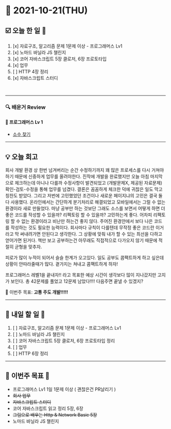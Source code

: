 # 📆 2021-10-21(THU)
## ☑️ 오늘 한 일 📑
1. [x] 자료구조, 알고리즘 문제 1문제 이상 - 프로그래머스 Lv1
2. [x] 노마드 바닐라 JS 챌린지
3. [x] 코어 자바스크립트 5장 클로저, 6장 프로토타입
4. [x] 업무
5. [ ] HTTP 4장 정리
6. [x] 자바스크립트 스터디 
<br>

***

### 🔍️ 배운거 Review 

#### 🌈 프로그래머스 Lv 1 
- [소수 찾기](https://github.com/Kyuwon53/Python-algorithm/tree/main/programmers/Level1/%EC%86%8C%EC%88%98%EC%B0%BE%EA%B8%B0)
***

## 💡  오늘 회고 

회사 개발 환경 상 한번 넘겨버리는 순간 수정하기까지 꽤 많은 프로세스를 다시 거쳐야하기 때문에 신중하게 업무를 올려야한다. 
진작에 개발을 완료했지만 오늘 아침 마지막으로 체크하는데 아니나 다를까 수정사항이 발견되었고 (개발문제X, 제공된 자료문제) 확인-검토-수정을 
통해 업무를 넘겼다. 결론은 꼼꼼하게 체크한 덕에 귀찮은 일도 막고 칭찬도 받았다. 그리고 저번에 고민했었던 조건이나 새로운 페이지냐의 고민은 결국 둘 다 사용했다.
온라인에서는 간단하게 분기처리로 해결되었고 모바일에서는 그럴 수 없는 환경이라 새로 만들었다. 마냥 공부만 하는 것보단 그래도 소스를 보면서 
어떻게 하면 더 좋은 코드를 작성할 수 있을까? 리펙토링 할 수 있을까? 고민하는게 좋다. 어차피 리팩토링 할 수 없는 환경이라고 비난만 하는건 좋지 않다.
주어진 환경안에서 보다 나은 코드를 작성하는 것도 필요한 능력이다. 회사마다 규칙이 다를텐데 무작정 좋은 코드란 이거라고 막 써내려가면 안된다고 생각한다. 
그 상황에 맞춰 내가 할 수 있는 최선을 다하고 얻어가면 된거다. 책만 보고 공부하는건 아무래도 직접적으로 다가오지 않기 때문에 적절히 균형을 맞추자.

피로가 많이 누적이 되어서 슬슬 한계가 오고있다. 일도 공부도 콤팩트하게 하고 싶은데 상황이 안따라줄때가 많다. 곁가지는 쳐내고 콤팩트하게 하자! 

프로그래머스 레벨1을 끝내자!! 라고 목표한 예상 시간이 생각보다 많이 지나갔지만 고지가 보인다. 총 42문제를 풀었고 12문제 남았다!!!! 
다음주면 끝낼 수 있겠지?

🎯 이번주 목표: **고통 주도 개발!!!!!** 

***

## 🎯 내일 할 일 🎯
1. [ ] 자료구조, 알고리즘 문제 1문제 이상 - 프로그래머스 Lv1
2. [ ] 노마드 바닐라 JS 챌린지
3. [ ] 코어 자바스크립트 5장 클로저, 6장 프로토타입 정리
4. [ ] 업무
5. [ ] HTTP 6장 정리  
  


***
## 🏁 이번주 목표 🏁 
- 프로그래머스 Lv1 1일 1문제 이상 ( 괜찮은건 PR날리기 )
- ~~회사 업무~~ 
- ~~자바스크립트 스터디~~ 
- 코어 자바스크립트 읽고 정리 5장, 6장
- ~~그림으로 배우는 Http & Network Basic 5장~~
- 노마드 바닐라 JS 챌린지

